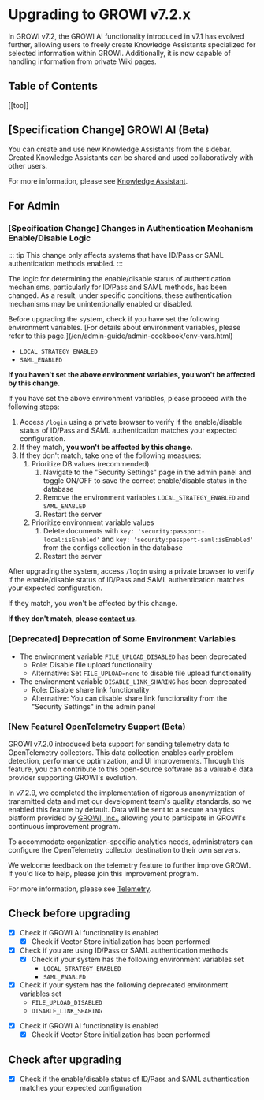 # Upgrading to GROWI v7.2.x

In GROWI v7.2, the GROWI AI functionality introduced in v7.1 has evolved further, allowing users to freely create Knowledge Assistants specialized for selected information within GROWI.
Additionally, it is now capable of handling information from private Wiki pages.


## Table of Contents

[[toc]]


## [Specification Change] GROWI AI (Beta)

You can create and use new Knowledge Assistants from the sidebar. Created Knowledge Assistants can be shared and used collaboratively with other users.

For more information, please see [Knowledge Assistant](/en/guide/features/ai-knowledge-assistant.html).



## For Admin

### [Specification Change] Changes in Authentication Mechanism Enable/Disable Logic

::: tip
This change only affects systems that have ID/Pass or SAML authentication methods enabled.
:::

The logic for determining the enable/disable status of authentication mechanisms, particularly for ID/Pass and SAML methods, has been changed.
As a result, under specific conditions, these authentication mechanisms may be unintentionally enabled or disabled.

<ContextualBlock context="docs-growi-org">
Before upgrading the system, check if you have set the following environment variables. [For details about environment variables, please refer to this page.](/en/admin-guide/admin-cookbook/env-vars.html)

- `LOCAL_STRATEGY_ENABLED`
- `SAML_ENABLED`

**If you haven't set the above environment variables, you won't be affected by this change.**

If you have set the above environment variables, please proceed with the following steps:

1. Access `/login` using a private browser to verify if the enable/disable status of ID/Pass and SAML authentication matches your expected configuration.
1. If they match, **you won't be affected by this change.**
1. If they don't match, take one of the following measures:
    1. Prioritize DB values (recommended)
        1. Navigate to the "Security Settings" page in the admin panel and toggle ON/OFF to save the correct enable/disable status in the database
        1. Remove the environment variables `LOCAL_STRATEGY_ENABLED` and `SAML_ENABLED`
        1. Restart the server
    1. Prioritize environment variable values
        1. Delete documents with `key: 'security:passport-local:isEnabled'` and `key: 'security:passport-saml:isEnabled'` from the configs collection in the database
        1. Restart the server

</ContextualBlock>

<ContextualBlock context="help-growi-cloud">

After upgrading the system, access `/login` using a private browser to verify if the enable/disable status of ID/Pass and SAML authentication matches your expected configuration.

If they match, you won't be affected by this change.

**If they don't match, please [contact us](https://growi.cloud/contact).**

</ContextualBlock>


<ContextualBlock context="docs-growi-org">

### [Deprecated] Deprecation of Some Environment Variables

- The environment variable `FILE_UPLOAD_DISABLED` has been deprecated
  - Role: Disable file upload functionality
  - Alternative: Set `FILE_UPLOAD=none` to disable file upload functionality
- The environment variable `DISABLE_LINK_SHARING` has been deprecated
  - Role: Disable share link functionality
  - Alternative: You can disable share link functionality from the "Security Settings" in the admin panel

</ContextualBlock>


<ContextualBlock context="docs-growi-org">

### [New Feature] OpenTelemetry Support (Beta)

GROWI v7.2.0 introduced beta support for sending telemetry data to OpenTelemetry collectors.
This data collection enables early problem detection, performance optimization, and UI improvements.
Through this feature, you can contribute to this open-source software as a valuable data provider supporting GROWI's evolution.

In v7.2.9, we completed the implementation of rigorous anonymization of transmitted data and met our development team's quality standards,
so we enabled this feature by default.
Data will be sent to a secure analytics platform provided by [GROWI, Inc.](https://growi.co.jp),
allowing you to participate in GROWI's continuous improvement program.

To accommodate organization-specific analytics needs, administrators can configure the OpenTelemetry collector destination to their own servers.

We welcome feedback on the telemetry feature to further improve GROWI. If you'd like to help, please join this improvement program.

For more information, please see [Telemetry](/en/admin-guide/admin-cookbook/telemetry.html).

</ContextualBlock>




## Check before upgrading

<ContextualBlock context="docs-growi-org">

- [x] Check if GROWI AI functionality is enabled
  - [x] Check if Vector Store initialization has been performed
- [x] Check if you are using ID/Pass or SAML authentication methods
  - [x] Check if your system has the following environment variables set
    - `LOCAL_STRATEGY_ENABLED`
    - `SAML_ENABLED`
- [x] Check if your system has the following deprecated environment variables set
  - `FILE_UPLOAD_DISABLED`
  - `DISABLE_LINK_SHARING`

</ContextualBlock>

<ContextualBlock context="help-growi-cloud">

- [x] Check if GROWI AI functionality is enabled
  - [x] Check if Vector Store initialization has been performed

</ContextualBlock>

<ContextualBlock context="help-growi-cloud">

## Check after upgrading

- [x] Check if the enable/disable status of ID/Pass and SAML authentication matches your expected configuration

</ContextualBlock>

